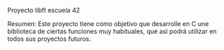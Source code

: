 Proyecto libft escuela 42

Resumen: Este proyecto tiene como objetivo que desarrolle en C une biblioteca de
ciertas funciones muy habituales, que así podrá utilizar en todos sus proyectos futuros.
